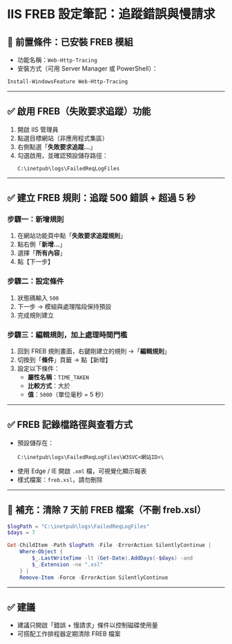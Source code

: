 # IIS FREB 設定筆記：追蹤錯誤與慢請求

## 📌 前置條件：已安裝 FREB 模組
- 功能名稱：`Web-Http-Tracing`
- 安裝方式（可用 Server Manager 或 PowerShell）：

```powershell
Install-WindowsFeature Web-Http-Tracing
```

---

## ✅ 啟用 FREB（失敗要求追蹤）功能

1. 開啟 IIS 管理員
2. 點選目標網站（非應用程式集區）
3. 右側點選「**失敗要求追蹤...**」
4. 勾選啟用，並確認預設儲存路徑：
   ```
   C:\inetpub\logs\FailedReqLogFiles
   ```

---

## ✅ 建立 FREB 規則：追蹤 500 錯誤 + 超過 5 秒

### 步驟一：新增規則
1. 在網站功能頁中點「**失敗要求追蹤規則**」
2. 點右側「**新增...**」
3. 選擇「**所有內容**」
4. 點【下一步】

### 步驟二：設定條件
1. 狀態碼輸入 `500`
2. 下一步 → 模組與處理階段保持預設
3. 完成規則建立

### 步驟三：編輯規則，加上處理時間門檻
1. 回到 FREB 規則畫面，右鍵剛建立的規則 →「**編輯規則**」
2. 切換到「**條件**」頁籤 → 點【新增】
3. 設定以下條件：
   - **屬性名稱**：`TIME_TAKEN`
   - **比較方式**：大於
   - **值**：`5000`（單位毫秒 = 5 秒）

---

## ✅ FREB 記錄檔路徑與查看方式

- 預設儲存在：
  ```
  C:\inetpub\logs\FailedReqLogFiles\W3SVC<網站ID>\
  ```
- 使用 Edge / IE 開啟 `.xml` 檔，可視覺化顯示報表
- 樣式檔案：`freb.xsl`，請勿刪除

---

## 🔄 補充：清除 7 天前 FREB 檔案（不刪 freb.xsl）

```powershell
$logPath = "C:\inetpub\logs\FailedReqLogFiles"
$days = 7

Get-ChildItem -Path $logPath -File -ErrorAction SilentlyContinue |
    Where-Object {
        $_.LastWriteTime -lt (Get-Date).AddDays(-$days) -and
        $_.Extension -ne ".xsl"
    } |
    Remove-Item -Force -ErrorAction SilentlyContinue
```

---

## ✅ 建議

- 建議只開啟「錯誤 + 慢請求」條件以控制磁碟使用量
- 可搭配工作排程器定期清除 FREB 檔案
